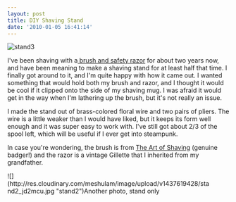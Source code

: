 ```yaml
---
layout: post
title: DIY Shaving Stand
date: '2010-01-05 16:41:14'
---
```



![](http://res.cloudinary.com/meshulam/image/upload/v1437619428/stand3_uh69du.jpg "stand3")

I've been shaving with a[ brush and safety razor](http://artofmanliness.com/2008/01/04/how-to-shave-like-your-grandpa/) for about two years now, and have been meaning to make a shaving stand for at least half that time. I finally got around to it, and I'm quite happy with how it came out. I wanted something that would hold both my brush and razor, and I thought it would be cool if it clipped onto the side of my shaving mug. I was afraid it would get in the way when I'm lathering up the brush, but it's not really an issue.

I made the stand out of brass-colored floral wire and two pairs of pliers. The wire is a little weaker than I would have liked, but it keeps its form well enough and it was super easy to work with. I've still got about 2/3 of the spool left, which will be useful if I ever get into steampunk.

In case you're wondering, the brush is from [The Art of Shaving](http://www.theartofshaving.com/) (genuine badger!) and the razor is a vintage Gillette that I inherited from my grandfather.

<div class="wp-caption aligncenter" id="attachment_518" style="width: 460px">![](http://res.cloudinary.com/meshulam/image/upload/v1437619428/stand2_jd2mcu.jpg "stand2")Another photo, stand only

</div>
